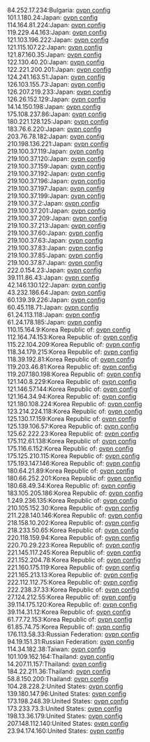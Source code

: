84.252.17.234:Bulgaria: [ovpn config](vpn/84_252_17_234.ovpn)  
101.1.180.24:Japan: [ovpn config](vpn/101_1_180_24.ovpn)  
114.164.81.224:Japan: [ovpn config](vpn/114_164_81_224.ovpn)  
119.229.44.163:Japan: [ovpn config](vpn/119_229_44_163.ovpn)  
121.103.196.222:Japan: [ovpn config](vpn/121_103_196_222.ovpn)  
121.115.107.22:Japan: [ovpn config](vpn/121_115_107_22.ovpn)  
121.87.160.35:Japan: [ovpn config](vpn/121_87_160_35.ovpn)  
122.130.40.20:Japan: [ovpn config](vpn/122_130_40_20.ovpn)  
122.221.200.201:Japan: [ovpn config](vpn/122_221_200_201.ovpn)  
124.241.163.51:Japan: [ovpn config](vpn/124_241_163_51.ovpn)  
126.103.155.73:Japan: [ovpn config](vpn/126_103_155_73.ovpn)  
126.207.219.233:Japan: [ovpn config](vpn/126_207_219_233.ovpn)  
126.26.152.129:Japan: [ovpn config](vpn/126_26_152_129.ovpn)  
14.14.150.198:Japan: [ovpn config](vpn/14_14_150_198.ovpn)  
175.108.237.86:Japan: [ovpn config](vpn/175_108_237_86.ovpn)  
180.221.128.125:Japan: [ovpn config](vpn/180_221_128_125.ovpn)  
183.76.6.220:Japan: [ovpn config](vpn/183_76_6_220.ovpn)  
203.76.78.182:Japan: [ovpn config](vpn/203_76_78_182.ovpn)  
210.198.136.221:Japan: [ovpn config](vpn/210_198_136_221.ovpn)  
219.100.37.119:Japan: [ovpn config](vpn/219_100_37_119.ovpn)  
219.100.37.120:Japan: [ovpn config](vpn/219_100_37_120.ovpn)  
219.100.37.159:Japan: [ovpn config](vpn/219_100_37_159.ovpn)  
219.100.37.192:Japan: [ovpn config](vpn/219_100_37_192.ovpn)  
219.100.37.196:Japan: [ovpn config](vpn/219_100_37_196.ovpn)  
219.100.37.197:Japan: [ovpn config](vpn/219_100_37_197.ovpn)  
219.100.37.199:Japan: [ovpn config](vpn/219_100_37_199.ovpn)  
219.100.37.2:Japan: [ovpn config](vpn/219_100_37_2.ovpn)  
219.100.37.201:Japan: [ovpn config](vpn/219_100_37_201.ovpn)  
219.100.37.209:Japan: [ovpn config](vpn/219_100_37_209.ovpn)  
219.100.37.213:Japan: [ovpn config](vpn/219_100_37_213.ovpn)  
219.100.37.60:Japan: [ovpn config](vpn/219_100_37_60.ovpn)  
219.100.37.63:Japan: [ovpn config](vpn/219_100_37_63.ovpn)  
219.100.37.83:Japan: [ovpn config](vpn/219_100_37_83.ovpn)  
219.100.37.85:Japan: [ovpn config](vpn/219_100_37_85.ovpn)  
219.100.37.87:Japan: [ovpn config](vpn/219_100_37_87.ovpn)  
222.0.154.23:Japan: [ovpn config](vpn/222_0_154_23.ovpn)  
39.111.86.43:Japan: [ovpn config](vpn/39_111_86_43.ovpn)  
42.146.130.122:Japan: [ovpn config](vpn/42_146_130_122.ovpn)  
43.232.186.64:Japan: [ovpn config](vpn/43_232_186_64.ovpn)  
60.139.39.226:Japan: [ovpn config](vpn/60_139_39_226.ovpn)  
60.45.118.71:Japan: [ovpn config](vpn/60_45_118_71.ovpn)  
61.24.113.118:Japan: [ovpn config](vpn/61_24_113_118.ovpn)  
61.24.178.185:Japan: [ovpn config](vpn/61_24_178_185.ovpn)  
110.15.164.9:Korea Republic of: [ovpn config](vpn/110_15_164_9.ovpn)  
112.164.74.153:Korea Republic of: [ovpn config](vpn/112_164_74_153.ovpn)  
115.22.104.209:Korea Republic of: [ovpn config](vpn/115_22_104_209.ovpn)  
118.34.179.215:Korea Republic of: [ovpn config](vpn/118_34_179_215.ovpn)  
118.39.192.81:Korea Republic of: [ovpn config](vpn/118_39_192_81.ovpn)  
119.203.46.81:Korea Republic of: [ovpn config](vpn/119_203_46_81.ovpn)  
119.207.180.198:Korea Republic of: [ovpn config](vpn/119_207_180_198.ovpn)  
121.140.8.229:Korea Republic of: [ovpn config](vpn/121_140_8_229.ovpn)  
121.146.57.144:Korea Republic of: [ovpn config](vpn/121_146_57_144.ovpn)  
121.164.34.94:Korea Republic of: [ovpn config](vpn/121_164_34_94.ovpn)  
121.180.108.224:Korea Republic of: [ovpn config](vpn/121_180_108_224.ovpn)  
123.214.224.118:Korea Republic of: [ovpn config](vpn/123_214_224_118.ovpn)  
125.130.17.159:Korea Republic of: [ovpn config](vpn/125_130_17_159.ovpn)  
125.139.106.57:Korea Republic of: [ovpn config](vpn/125_139_106_57.ovpn)  
125.62.222.23:Korea Republic of: [ovpn config](vpn/125_62_222_23.ovpn)  
175.112.61.138:Korea Republic of: [ovpn config](vpn/175_112_61_138.ovpn)  
175.116.6.152:Korea Republic of: [ovpn config](vpn/175_116_6_152.ovpn)  
175.125.210.115:Korea Republic of: [ovpn config](vpn/175_125_210_115.ovpn)  
175.193.147.146:Korea Republic of: [ovpn config](vpn/175_193_147_146.ovpn)  
180.64.21.89:Korea Republic of: [ovpn config](vpn/180_64_21_89.ovpn)  
180.66.252.201:Korea Republic of: [ovpn config](vpn/180_66_252_201.ovpn)  
180.68.49.34:Korea Republic of: [ovpn config](vpn/180_68_49_34.ovpn)  
183.105.205.186:Korea Republic of: [ovpn config](vpn/183_105_205_186.ovpn)  
1.249.236.135:Korea Republic of: [ovpn config](vpn/1_249_236_135.ovpn)  
210.105.152.30:Korea Republic of: [ovpn config](vpn/210_105_152_30.ovpn)  
211.228.140.146:Korea Republic of: [ovpn config](vpn/211_228_140_146.ovpn)  
218.158.10.202:Korea Republic of: [ovpn config](vpn/218_158_10_202.ovpn)  
218.233.50.65:Korea Republic of: [ovpn config](vpn/218_233_50_65.ovpn)  
220.118.159.94:Korea Republic of: [ovpn config](vpn/220_118_159_94.ovpn)  
220.70.29.223:Korea Republic of: [ovpn config](vpn/220_70_29_223.ovpn)  
221.145.117.245:Korea Republic of: [ovpn config](vpn/221_145_117_245.ovpn)  
221.152.204.78:Korea Republic of: [ovpn config](vpn/221_152_204_78.ovpn)  
221.160.175.119:Korea Republic of: [ovpn config](vpn/221_160_175_119.ovpn)  
221.165.213.13:Korea Republic of: [ovpn config](vpn/221_165_213_13.ovpn)  
222.112.112.75:Korea Republic of: [ovpn config](vpn/222_112_112_75.ovpn)  
222.238.37.33:Korea Republic of: [ovpn config](vpn/222_238_37_33.ovpn)  
27.124.212.55:Korea Republic of: [ovpn config](vpn/27_124_212_55.ovpn)  
39.114.175.120:Korea Republic of: [ovpn config](vpn/39_114_175_120.ovpn)  
39.114.31.12:Korea Republic of: [ovpn config](vpn/39_114_31_12.ovpn)  
61.77.72.153:Korea Republic of: [ovpn config](vpn/61_77_72_153.ovpn)  
61.85.74.75:Korea Republic of: [ovpn config](vpn/61_85_74_75.ovpn)  
176.113.58.33:Russian Federation: [ovpn config](vpn/176_113_58_33.ovpn)  
94.19.151.31:Russian Federation: [ovpn config](vpn/94_19_151_31.ovpn)  
114.34.182.38:Taiwan: [ovpn config](vpn/114_34_182_38.ovpn)  
101.109.162.164:Thailand: [ovpn config](vpn/101_109_162_164.ovpn)  
14.207.11.157:Thailand: [ovpn config](vpn/14_207_11_157.ovpn)  
184.22.211.36:Thailand: [ovpn config](vpn/184_22_211_36.ovpn)  
58.8.150.200:Thailand: [ovpn config](vpn/58_8_150_200.ovpn)  
104.28.228.2:United States: [ovpn config](vpn/104_28_228_2.ovpn)  
139.180.147.96:United States: [ovpn config](vpn/139_180_147_96.ovpn)  
173.198.248.39:United States: [ovpn config](vpn/173_198_248_39.ovpn)  
173.233.73.3:United States: [ovpn config](vpn/173_233_73_3.ovpn)  
198.13.36.179:United States: [ovpn config](vpn/198_13_36_179.ovpn)  
207.148.112.140:United States: [ovpn config](vpn/207_148_112_140.ovpn)  
23.94.174.160:United States: [ovpn config](vpn/23_94_174_160.ovpn)  
